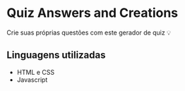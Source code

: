 # Quiz Answers and Creations

Crie suas próprias questões com este gerador de quiz :bulb:

## Linguagens utilizadas
- HTML e CSS
- Javascript
